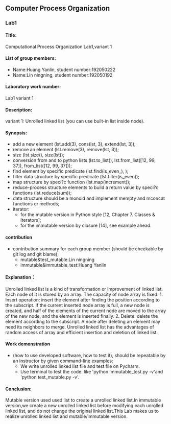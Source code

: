 ## Computer Process Organization
### Lab1

#### Title:
  Computational Process Organization Lab1,variant 1

#### List of group members:
  - Name:Huang Yanlin,  student number:192050222 
  - Name:Lin ningning,  student number:192050192

#### Laboratory work number:
   Lab1 variant 1
#### Description:
   variant 1: Unrolled linked list (you can use built-in list inside node).

#### Synopsis:  
* add a new element (lst.add(3), cons(lst, 3), extend(lst, 3));  
* remove an element (lst.remove(3), remove(lst, 3));
* size (lst.size(), size(lst));    
* conversion from and to python lists (lst.to_list(), lst.from_list([12, 99, 37]), from_list([12, 99, 37]));   
* find element by specific predicate (lst.find(is_even_), );    
* filter data structure by specific predicate (lst.filter(is_even));   
* map structure by speci?c function (lst.map(increment));   
* reduce-process structure elements to build a return value by speci?c functions (lst.reduce(sum));    
* data structure should be a monoid and implement mempty and mconcat functions or methods;    
* iterator: 
   - for the mutable version in Python style [12, Chapter 7. Classes & Iterators]; 
   - for the immutable version by closure [14], see example ahead.

#### contribution
* contribution summary for each group member (should be checkable by git log and git blame);
   - mutable&test_mutable:Lin ningning
   - immutable&immutable_test:Huang Yanlin

#### Explanation：  
  Unrolled linked list is a kind of transformation or improvement of linked list. Each node of it is stored by an array. The capacity of node array is fixed. 1. Insert operation: insert the element after finding the position according to the subscript. If the current inserted node array is full, a new node is created, and half of the elements of the current node are moved to the array of the new node, and the element is inserted finally. 2. Delete: delete the element according to the subscript. A node after deleting an element may need its neighbors to merge. Unrolled linked list has the advantages of random access of array and efficient insertion and deletion of linked list.

#### Work demonstration 
* (how to use developed software, how to test it), should be repeatable by an instructor by given command-line examples:  
  - We write unrolled linked list file and test file on Pycharm.
  - Use terminal to test the code. like 'python Immutable_test.py -v'and 'python test_mutable.py -v'.

#### Conclusion:  
  Mutable version used used list to create a unrolled linked list.In immutable version,we create a new unrolled linked list before modifying each unrolled linked list, and do not change the original linked list.This Lab makes us to realize unrolled linked list and  mutable/immutable version.
